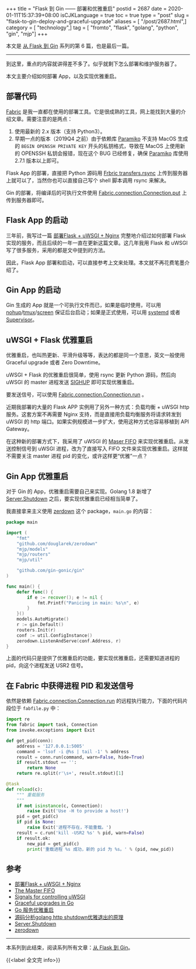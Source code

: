 +++
title = "Flask 到 Gin —— 部署和优雅重启"
postid = 2687
date = 2020-01-11T15:37:39+08:00
isCJKLanguage = true
toc = true
type = "post"
slug = "flask-to-gin-deploy-and-graceful-upgrade"
aliases = [ "/post/2687.html",]
category = [ "technology",]
tag = [ "fromto", "flask", "golang", "python", "gin", "mjp"]
+++

本文是 [从 Flask 到 Gin](/post/flask-to-gin-index/) 系列的第 6 篇，也是最后一篇。

----

到这里，重点的内容就讲得差不多了。似乎就剩下怎么部署和维护服务器了。

本文主要介绍如何部署 App，以及实现优雅重启。<!--more-->

## 部署代码

[Fabric][fabfile] 是我一直都在使用的部署工具。它是很成熟的工具，网上能找到大量的介绍文章。需要注意的是两点：

1. 使用最新的 2.x 版本（支持 Python3）。
2. 早期一点的版本（2019Q4 之前）由于依赖库 [Paramiko][271] 不支持 MacOS 生成的 `BEGIN OPENSSH PRIVATE KEY` 开头的私钥格式，导致在 MacOS 上使用新的 OPENSSH 私钥会报错，现在这个 BUG 已经修复，确保 [Paramiko][271] 库使用 2.7.1 版本以上即可。

Flask App 的部署，直接把 Python 源码用 [Frbric transfers.rsync][transfers] 上传到服务器上就可以了，当然你也可以直接自己写个 shell 脚本调用 rsync 来解决。

Gin 的部署，将编译后的可执行文件使用 [Fabric.connection.Connection.put][put] 上传到服务器即可。

## Flask App 的启动

三年前，我写过一篇 [部署Flask + uWSGI + Nginx][uwsgi] 完整地介绍过如何部署 Flask 实现的服务，而且后续的一年一直在更新这篇文章。这几年我用 Flask 和 uWSGI 写了很多服务，采用的都是文中提到的方法。 

因此，Flask App 部署和启动，可以直接参考上文来处理。本文就不再花费笔墨介绍了。

## Gin App 的启动

Gin 生成的 App 就是一个可执行文件而已，如果是临时使用，可以用 [nohup][nohup]/[tmux][tmux]/[screen][screen] 保证后台启动；如果是正式使用，可以用 [systemd][systemd] 或者 [Supervisor][supervisor]。

## uWSGI + Flask 优雅重启

优雅重启，也叫热更新、平滑升级等等，表达的都是同一个意思，英文一般使用 Graceful upgrade 或者 Zero Downtime。

uWSGI + Flask 的优雅重启很简单，使用 rsync 更新 Python 源码，然后向 uWSGI 的 master 进程发送 [SIGHUP][uwsgisignal] 即可实现优雅重启。

要发送信号，可以使用 [Fabric.connection.Connection.run][run] 。

近期我部署的大量的 Flask APP 实例用了另外一种方式：负载均衡 + uWSGI http 服务。这套方案不再需要 Nginx 支持，而是直接用负载均衡服务将请求转发到 uWSGI 的 http 端口。如果实例规模进一步扩大，使用这种方式也容易移植到 API Gateway。

在这种新的部署方式下，我采用了 uWSGI 的 [Maser FIFO][fifo] 来实现优雅重启。从发送控制信号到 uWSGI 进程，改为了直接写入 FIFO 文件来实现优雅重启。这样就不需要关注 master 进程 pid 的变化，或许这样更“优雅”一点？

## Gin App 优雅重启

对于 Gin 的 App，优雅重启需要自己来实现。Golang 1.8 新增了 [Server.Shutdown][shutdown] 之后，要实现优雅重启已经相当简单了。

我直接拿来主义使用 [zerdown][zerodown] 这个 package，`main.go` 的内容：

``` go
package main

import (
	"fmt"
    "github.com/douglarek/zerodown"
	"mjp/models"
	"mjp/routers"
	"mjp/util"

	"github.com/gin-gonic/gin"
)

func main() {
	defer func() {
		if e := recover(); e != nil {
			fmt.Printf("Panicing in main: %s\n", e)
		}
	}()
	models.AutoMigrate()
	r := gin.Default()
	routers.Init(r)
	conf := util.ConfigInstance()
	zerodown.ListenAndServe(conf.Address, r)
}
```

上面的代码只是提供了优雅重启的功能，要实现优雅重启，还需要知道进程的 pid，向这个进程发送 USR2 信号。

## 在 Fabric 中获得进程 PID 和发送信号

依然是依赖  [Fabric.connection.Connection.run][run] 的远程执行能力，下面的代码片段位于 `fabfile.py` 中：

``` python
import re
from fabric import task, Connection
from invoke.exceptions import Exit

def get_pid(conn):
    address = '127.0.0.1:5005'
    command = 'lsof -i @%s | tail -1' % address
    result = conn.run(command, warn=False, hide=True)
    if result.stdout == '':
        return None
    return re.split(r'\s+', result.stdout)[1]

@task
def reload(c):
    """ 重载服务
    """
    if not isinstance(c, Connection):
        raise Exit('Use -H to provide a host!')
    pid = get_pid(c)
    if pid is None:
        raise Exit('进程不存在，不能重载。')
    result = c.run('kill -USR2 %s' % pid, warn=False)
    if result.ok:
        new_pid = get_pid(c)
        print('重载进程 %s 成功，新的 pid 为 %s。' % (pid, new_pid))
```

## 参考

- [部署Flask + uWSGI + Nginx][uwsgi]
- [The Master FIFO][fifo]
- [Signals for controlling uWSGI][uwsgisignal]
- [Graceful upgrades in Go][grace1]
- [Go 服务优雅重启][grace2]
- [源码分析golang http shutdown优雅退出的原理][grace3]
- [Server.Shutdown][shutdown]
- [zerodown][zerodown]

----

本系列到此结束，阅读系列所有文章：[从 Flask 到 Gin](/post/flask-to-gin-index/)。

{{<label 全文完 info>}}

[uwsgi]: /post/deploy-flask-uwsgi-nginx/
[fifo]: https://uwsgi-docs.readthedocs.io/en/latest/MasterFIFO.html
[fabfile]: https://www.fabfile.org/
[271]: https://www.paramiko.org/changelog.html#2.7.1
[transfers]: https://fabric-patchwork.readthedocs.io/en/latest/api/transfers.html
[put]: http://docs.fabfile.org/en/latest/api/connection.html#fabric.connection.Connection.put
[nohup]: https://linux.die.net/man/1/nohup
[tmux]: https://github.com/tmux/tmux/wiki
[screen]: https://linux.die.net/man/1/screen
[systemd]: https://en.wikipedia.org/wiki/Systemd
[supervisor]: http://supervisord.org/
[uwsgisignal]: https://uwsgi-docs.readthedocs.io/en/latest/Management.html#signals-for-controlling-uwsgi
[grace1]: https://ashub.cn/articles/49
[grace2]: https://lingchao.xin/post/golang-graceful-restart-server.html
[grace3]: http://xiaorui.cc/2019/03/29/%E6%BA%90%E7%A0%81%E5%88%86%E6%9E%90golang-http-shutdown%E4%BC%98%E9%9B%85%E9%80%80%E5%87%BA%E7%9A%84%E5%AE%9E%E7%8E%B0%E5%8E%9F%E7%90%86/
[zerodown]: https://github.com/douglarek/zerodown
[shutdown]: https://golang.org/pkg/net/http/#Server.Shutdown
[run]: http://docs.fabfile.org/en/2.5/api/connection.html#fabric.connection.Connection.run